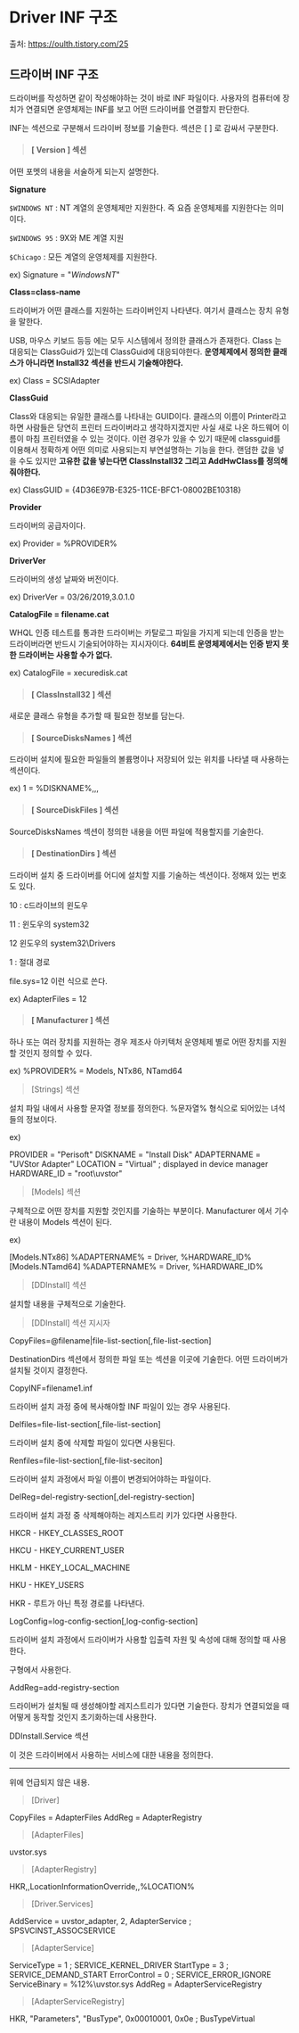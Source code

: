# Driver INF 구조

출처: <https://oulth.tistory.com/25>



## 드라이버 INF 구조 

드라이버를 작성하면 같이 작성해야하는 것이 바로 INF 파일이다. 사용자의 컴퓨터에 장치가 연결되면 운영체제는 INF를 보고 어떤 드라이버를 연결할지 판단한다. 



INF는 섹션으로 구분해서 드라이버 정보를 기술한다. 섹션은 [ ] 로 감싸서 구분한다. 



> #### [ Version ] 섹션 

어떤 포멧의 내용을 서술하게 되는지 설명한다.



**Signature** 

`$WINDOWS NT` : NT 계열의 운영체제만 지원한다. 즉 요즘 운영체제를 지원한다는 의미이다. 

`$WINDOWS 95` : 9X와 ME 계열 지원 

`$Chicago` : 모든 계열의 운영체제를 지원한다.

ex) Signature   = "$Windows NT$"



**Class=class-name** 

드라이버가 어떤 클래스를 지원하는 드라이버인지 나타낸다. 여기서 클래스는 장치 유형을 말한다. 

USB, 마우스 키보드 등등 에는 모두 시스템에서 정의한 클래스가 존재한다.  Class 는 대응되는 ClassGuid가 있는데 ClassGuid에 대응되야한다.  **운영체제에서 정의한 클래스가 아니라면  Install32 섹션을 반드시 기술해야한다.** 

ex) Class       = SCSIAdapter



**ClassGuid** 

Class와 대응되는 유일한 클래스를 나타내는 GUID이다. 클래스의 이름이 Printer라고 하면 사람들은 당연히 프린터 드라이버라고 생각하지겠지만 사실 새로 나온 하드웨어 이름이 마침 프린터였을 수 있는 것이다. 이런 경우가 있을 수 있기 때문에 classguid를 이용해서 정확하게 어떤 의미로 사용되는지 부연설명하는 기능을 한다. 랜덤한 값을 넣을 수도 있지만 **고유한 값을 넣는다면 ClassInstall32 그리고 AddHwClass를 정의해줘야한다.** 

ex) ClassGUID   = {4D36E97B-E325-11CE-BFC1-08002BE10318} 



**Provider** 

드라이버의 공급자이다. 

ex) Provider    = %PROVIDER%



**DriverVer** 

드라이버의 생성 날짜와 버전이다. 

ex) DriverVer = 03/26/2019,3.0.1.0



**CatalogFile = filename.cat** 

WHQL 인증 테스트를 통과한 드라이버는 카탈로그 파일을 가지게 되는데 인증을 받는 드라이버라면 반드시 기술되어야하는 지시자이다.  **64비트 운영체제에서는 인증 받지 못한 드라이버는 사용할 수가 없다.** 

ex) CatalogFile = xecuredisk.cat



> #### [ ClassInstall32 ] 섹션

새로운 클래스 유형을 추가할 때 필요한 정보를 담는다.



> #### [ SourceDisksNames ] 섹션  

드라이버 설치에 필요한 파일들의 볼륨명이나 저장되어 있는 위치를 나타낼 때 사용하는 섹션이다.

ex) 1 = %DISKNAME%,,,



> #### [ SourceDiskFiles ] 섹션 

SourceDisksNames 섹션이 정의한 내용을 어떤 파일에 적용할지를 기술한다. 



> #### [ DestinationDirs ] 섹션 

드라이버 설치 중 드라이버를 어디에 설치할 지를 기술하는 섹션이다. 정해져 있는 번호도 있다. 

10  : c드라이브의 윈도우

11 : 윈도우의 system32

12   윈도우의 system32\Drivers

1 : 절대 경로

file.sys=12 이런 식으로 쓴다.

ex) AdapterFiles = 12



> #### [ Manufacturer ] 섹션 

하나 또는 여러 장치를 지원하는 경우 제조사 아키텍처 운영체제 별로 어떤 장치를 지원할 것인지 정의할 수 있다. 

ex) %PROVIDER% = Models, NTx86, NTamd64



> [Strings] 섹션

설치 파일 내에서 사용할 문자열 정보를 정의한다. %문자열% 형식으로 되어있는 녀석들의 정보이다. 

ex)

PROVIDER    = "Perisoft"
DISKNAME    = "Install Disk"
ADAPTERNAME = "UVStor Adapter"
LOCATION    = "Virtual"                               ; displayed in device manager
HARDWARE_ID = "root\uvstor"



> [Models] 섹션

구체적으로 어떤 장치를 지원할 것인지를 기술하는 부분이다. Manufacturer 에서 기수란 내용이 Models 섹션이 된다. 

ex)

[Models.NTx86]
%ADAPTERNAME% = Driver, %HARDWARE_ID%
[Models.NTamd64]
%ADAPTERNAME% = Driver, %HARDWARE_ID%



> [DDInstall] 섹션 

설치할 내용을 구체적으로 기술한다. 



> [DDInstall] 섹션 지시자 

CopyFiles=@filename|file-list-section[,file-list-section]



DestinationDirs 섹션에서 정의한 파일 또는 섹션을 이곳에 기술한다. 어떤 드라이버가 설치될 것이지 결정한다. 



CopyINF=filename1.inf



드라이버 설치 과정 중에 복사해야할 INF 파일이 있는 경우 사용된다. 



Delfiles=file-list-section[,file-list-section]



드라이버 설치 중에 삭제할 파일이 있다면 사용된다. 



Renfiles=file-list-section[,file-list-seciton]

드라이버 설치 과정에서 파일 이름이 변경되어야하는 파일이다. 



DelReg=del-registry-section[,del-registry-section]

드라이버 설치 과정 중 삭제해야하는 레지스트리 키가 있다면 사용한다. 



HKCR - HKEY_CLASSES_ROOT

HKCU - HKEY_CURRENT_USER

HKLM - HKEY_LOCAL_MACHINE 

HKU - HKEY_USERS

HKR - 루트가 아닌 특정 경로를 나타낸다. 



LogConfig=log-config-section[,log-config-section]

드라이버 설치 과정에서 드라이버가 사용할 입출력 자원 및 속성에 대해 정의할 때 사용한다. 

구형에서 사용한다. 



AddReg=add-registry-section

드라이버가 설치될 때 생성해야할 레지스트리가 있다면 기술한다. 장치가 연결되었을 때 어떻게 동작할 것인지 초기화하는데 사용한다. 



DDInstall.Service 섹션 

이 것은 드라이버에서 사용하는 서비스에 대한 내용을 정의한다. 



---

위에 언급되지 않은 내용.

>  [Driver]

CopyFiles = AdapterFiles
AddReg    = AdapterRegistry

> [AdapterFiles]

uvstor.sys

> [AdapterRegistry]

HKR,,LocationInformationOverride,,%LOCATION%

>  [Driver.Services]

AddService = uvstor_adapter, 2, AdapterService        ; SPSVCINST_ASSOCSERVICE

>  [AdapterService]

ServiceType   = 1                                     ; SERVICE_KERNEL_DRIVER
StartType     = 3                                     ; SERVICE_DEMAND_START
ErrorControl  = 0                                     ; SERVICE_ERROR_IGNORE
ServiceBinary = %12%\uvstor.sys
AddReg        = AdapterServiceRegistry

>  [AdapterServiceRegistry]

HKR, "Parameters", "BusType", 0x00010001, 0x0e        ; BusTypeVirtual